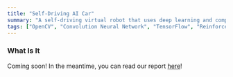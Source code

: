 ```yaml
---
title: "Self-Driving AI Car"
summary: "A self-driving virtual robot that uses deep learning and computer vision to classify license plates and navigate roads."
tags: ["OpenCV", "Convolution Neural Network", "TensorFlow", "Reinforcement Learning", "ROS"]
---
```


### What Is It
Coming soon! In the meantime, you can read our report [here](https://drive.google.com/file/d/1A7htYGO8YdxVihsNoS3vchLSX5ngmj4E/view?usp=sharing)!



